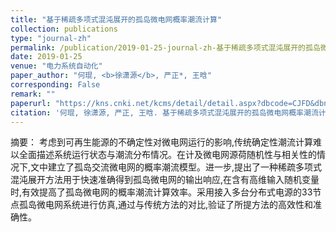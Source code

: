 ```yaml
---
title: "基于稀疏多项式混沌展开的孤岛微电网概率潮流计算"
collection: publications
type: "journal-zh"
permalink: /publication/2019-01-25-journal-zh-基于稀疏多项式混沌展开的孤岛微电网概率潮流计算
date: 2019-01-25
venue: "电力系统自动化"
paper_author: "何琨, <b>徐潇源</b>, 严正*, 王晗"
corresponding: False
remark: ""
paperurl: "https://kns.cnki.net/kcms/detail/detail.aspx?dbcode=CJFD&dbname=CJFDLAST2019&filename=DLXT201902009&uniplatform=NZKPT&v=Xe2Oz5HuAVUTgdkiT1vNUXkT-9FuE_whlVWhpY9zMH9Mpni2mMxz0Y4vlAd0SL8b"
citation: '何琨, 徐潇源, 严正, 王晗. 基于稀疏多项式混沌展开的孤岛微电网概率潮流计算[J]. 电力系统自动化, 2019, 43(02): 95-107.'
---
```


摘要：
考虑到可再生能源的不确定性对微电网运行的影响,传统确定性潮流计算难以全面描述系统运行状态与潮流分布情况。在计及微电网源荷随机性与相关性的情况下,文中建立了孤岛交流微电网的概率潮流模型。进一步,提出了一种稀疏多项式混沌展开方法用于快速准确得到孤岛微电网的输出响应,在含有高维输入随机变量时,有效提高了孤岛微电网的概率潮流计算效率。采用接入多台分布式电源的33节点孤岛微电网系统进行仿真,通过与传统方法的对比,验证了所提方法的高效性和准确性。 